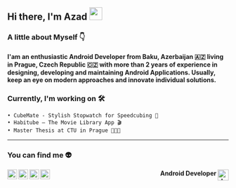 ## Hi there, I'm Azad <img src="https://github.com/TheDudeThatCode/TheDudeThatCode/blob/master/Assets/Hi.gif" width="29px">

### A little about Myself 👇

#### I'am an enthusiastic Android Developer from Baku, Azerbaijan 🇦🇿 living in Prague, Czech Republic 🇨🇿 with more than 2 years of experience in designing, developing and maintaining Android Applications. Usually, keep an eye on modern approaches and innovate individual solutions.

### Currently, I'm working on 🛠
```
• CubeMate - Stylish Stopwatch for Speedcubing 🧩
• Habitube – The Movie Library App 🎬
• Master Thesis at CTU in Prague 👨🏻‍💻
```

---

### You can find me 👽

<a href="https://play.google.com/store/apps/developer?id=Azad+Mamiyev">
    <img align="left" alt="Google Play" width="22px" src="https://cdn.jsdelivr.net/npm/simple-icons@v3/icons/googleplay.svg" />
</a>
<a href="https://www.linkedin.com/in/azadmamiyev/">
    <img align="left" alt="Linkedin" width="22px" src="https://cdn.jsdelivr.net/npm/simple-icons@v3/icons/linkedin.svg" />
</a>
<a href="https://t.me/siftoshka">
    <img align="left" alt="Telegram" width="22px" src="https://cdn.jsdelivr.net/npm/simple-icons@v3/icons/telegram.svg" />
</a>
<a href="https://www.instagram.com/siftoshka/">
    <img align="left" alt="Instagram" width="22px" src="https://cdn.jsdelivr.net/npm/simple-icons@v3/icons/instagram.svg" />
</a>

<p align="right"> <b>Android Developer </b>
    <a href="https://siftoshka.me/">
        <img align="right" alt="Android" width="25px" src="https://cdn.jsdelivr.net/npm/simple-icons@3.1.0/icons/android.svg" />
    </a>
</p>
